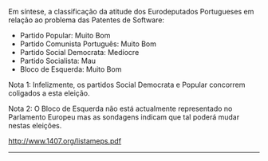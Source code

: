 Em síntese, a classificação da atitude dos Eurodeputados Portugueses em
relação ao problema das Patentes de Software:

-   Partido Popular: Muito Bom
-   Partido Comunista Português: Muito Bom
-   Partido Social Democrata: Medíocre
-   Partido Socialista: Mau
-   Bloco de Esquerda: Muito Bom

Nota 1: Infelizmente, os partidos Social Democrata e Popular concorrem
coligados a esta eleição.

Nota 2: O Bloco de Esquerda não está actualmente representado no
Parlamento Europeu mas as sondagens indicam que tal poderá mudar nestas
eleições.

<http://www.1407.org/listameps.pdf>

------------------------------------------------------------------------

